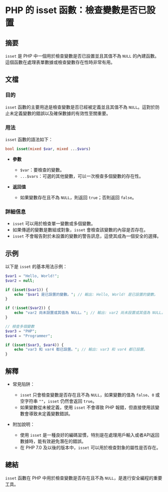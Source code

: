 <!--
Meta Description: # PHP 的 isset 函數：檢查變數是否已設置 ## 摘要 `isset` 是 PHP 中一個用於檢查變數是否已設置並且其值不為 `NULL` 的內建函數。這個函數在處理表單數據或檢查變數存在性時非常有用。 ## 文檔 ### 目的 `isset` 函數的主要用途是檢查變數是否已經被定義並且其...
Meta Keywords: isset, php, null, var2, var3
-->

# PHP 的 isset 函數：檢查變數是否已設置

## 摘要
`isset` 是 PHP 中一個用於檢查變數是否已設置並且其值不為 `NULL` 的內建函數。這個函數在處理表單數據或檢查變數存在性時非常有用。

## 文檔
### 目的
`isset` 函數的主要用途是檢查變數是否已經被定義並且其值不為 `NULL`。這對於防止未定義變數的錯誤以及確保數據的有效性至關重要。

### 用法
`isset` 函數的語法如下：

```php
bool isset(mixed $var, mixed ...$vars)
```

- **參數**
  - `$var`：要檢查的變數。
  - `...$vars`：可選的其他變數，可以一次檢查多個變數的存在性。

- **返回值**
  - 如果變數存在且不為 `NULL`，則返回 `true`；否則返回 `false`。

### 詳細信息
- `isset` 可以用於檢查單一變數或多個變數。
- 如果傳遞的變數是數組或對象，`isset` 會檢查該變數的內容是否存在。
- `isset` 不會報告對於未設置的變數的警告訊息，這使其成為一個安全的選擇。

## 示例
以下是 `isset` 的基本用法示例：

```php
$var1 = "Hello, World!";
$var2 = null;

if (isset($var1)) {
    echo "$var1 是已設置的變數。"; // 輸出: Hello, World! 是已設置的變數。
}

if (!isset($var2)) {
    echo "var2 尚未設置或其值為 NULL。"; // 輸出: var2 尚未設置或其值為 NULL。
}

// 檢查多個變數
$var3 = "PHP";
$var4 = "Programmer";

if (isset($var3, $var4)) {
    echo "var3 和 var4 都已設置。"; // 輸出: var3 和 var4 都已設置。
}
```

## 解釋
- 常見陷阱：
  - `isset` 只會檢查變數是否存在且不為 `NULL`，如果變數的值為 `false`、`0` 或空字符串 `""`，`isset` 仍然會返回 `true`。
  - 如果變數從未被定義，使用 `isset` 不會導致 PHP 報錯，但直接使用該變數會導致未定義變數錯誤。

- 附加說明：
  - 使用 `isset` 是一種良好的編碼習慣，特別是在處理用戶輸入或者API返回數據時，能有效避免潛在的錯誤。
  - 在 PHP 7.0 及以後的版本中，`isset` 可以用於檢查對象的屬性是否存在。

## 總結
`isset` 函數在 PHP 中用於檢查變數是否存在且不為 `NULL`，是進行安全編程的重要工具。
